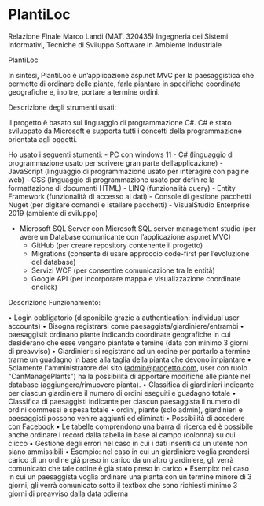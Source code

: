 # PlantiLoc

Relazione Finale
Marco Landi (MAT. 320435)
Ingegneria dei Sistemi Informativi, Tecniche di Sviluppo Software in Ambiente Industriale

PlantiLoc

In sintesi, PlantiLoc è un’applicazione asp.net MVC per la paesaggistica che permette di ordinare delle piante, farle piantare in specifiche coordinate geografiche e, inoltre, portare a termine ordini.

Descrizione degli strumenti usati:

Il progetto è basato sul linguaggio di programmazione C#. C# è stato sviluppato da Microsoft e supporta tutti i concetti della programmazione orientata agli oggetti.

Ho usato i seguenti stumenti:
	- PC con windows 11
	- C#  (linguaggio di programmazione usato per scrivere gran parte dell’applicazione)
	- JavaScript  (linguaggio di programmazione usato per interagire con pagine web)
	- CSS  (linguaggio di programmazione usato per definire la formattazione di documenti HTML)
	- LINQ (funzionalità query)
	- Entity Framework (funzionalità di accesso ai dati)
	- Console di gestione pacchetti Nuget (per digitare comandi e istallare pacchetti)
	- VisualStudio Enterprise 2019 (ambiente di sviluppo)
- Microsoft SQL Server con Microsoft SQL server management studio (per avere un Database comunicante con l’applicazione asp.net MVC)
	- GitHub (per creare repository contenente il progetto)
	- Migrations (consente di usare approccio code-first per l’evoluzione del database)
	- Servizi WCF (per consentire comunicazione tra le entità)
	- Google API (per incorporare mappa e visualizzazione coordinate onclick)





Descrizione Funzionamento: 

•	Login obbligatorio (disponibile grazie a authentication: individual user accounts)
•	Bisogna registrarsi come paesaggista/giardiniere/entrambi
•	paesaggisti: ordinano piante indicando coordinate geografiche in cui desiderano che esse vengano piantate e temine (data con minimo 3 giorni di preavviso)
•	Giardinieri: si registrano ad un ordine per portarlo a termine trarne un guadagno in base alla taglia della pianta che devono impiantare
•	Solamente l'amministratore del sito (admin@progetto.com, user con ruolo "CanManagePlants") ha la possibilità di apportare modifiche alle piante nel database 		(aggiungere/rimuovere pianta).
•	Classifica di giardinieri indicante per ciascun giardiniere il numero di ordini eseguiti e guadagno totale
•	Classifica di paesaggisti indicante per ciascun paesaggista il numero di ordini commessi e spesa totale
•	ordini, piante (solo admin), giardinieri e paesaggisti possono venire aggiunti ed eliminati
•	Possibilità di accedere con Facebook
•	Le tabelle comprendono una barra di ricerca ed è possibile anche ordinare i record dalla tabella in base al campo (colonna) su cui clicco
•	Gestione degli errori nel caso in cui i dati inseriti da un utente non siano ammissibili
•	Esempio: nel caso in cui un giardiniere voglia prendersi carico di un ordine già preso in carico da un altro giardiniere, gli verrà comunicato che tale 	ordine è già stato preso in carico
•	Esempio: nel caso in cui un paesaggista voglia ordinare una pianta con un termine minore di 3 giorni, gli verrà comunicato sotto il textbox che sono 		richiesti minimo 3 giorni di preavviso dalla data odierna
